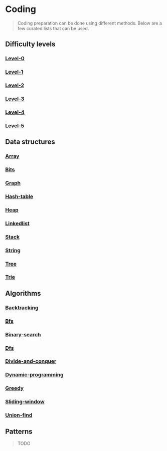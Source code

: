 # Coding

> Coding preparation can be done using different methods.
> Below are a few curated lists that can be used.

## Difficulty levels

### [Level-0](all-tags/level-0.md)

### [Level-1](all-tags/level-1.md)

### [Level-2](all-tags/level-2.md)

### [Level-3](all-tags/level-3.md)

### [Level-4](all-tags/level-4.md)

### [Level-5](all-tags/level-5.md)

## Data structures

### [Array](all-tags/array.md)

### [Bits](all-tags/bits.md)

### [Graph](all-tags/graph.md)

### [Hash-table](all-tags/hash-table.md)

### [Heap](all-tags/heap.md)

### [Linkedlist](all-tags/linkedlist.md)

### [Stack](all-tags/stack.md)

### [String](all-tags/string.md)

### [Tree](all-tags/tree.md)

### [Trie](all-tags/trie.md)

## Algorithms

### [Backtracking](all-tags/backtracking.md)

### [Bfs](all-tags/bfs.md)

### [Binary-search](all-tags/binary-search.md)

### [Dfs](all-tags/dfs.md)

### [Divide-and-conquer](all-tags/divide-and-conquer.md)

### [Dynamic-programming](all-tags/dynamic-programming.md)

### [Greedy](all-tags/greedy.md)

### [Sliding-window](all-tags/sliding-window.md)

### [Union-find](all-tags/union-find.md)

## Patterns

> TODO

<!--- ### [Intervals](all-tags/intervals.md) --->
